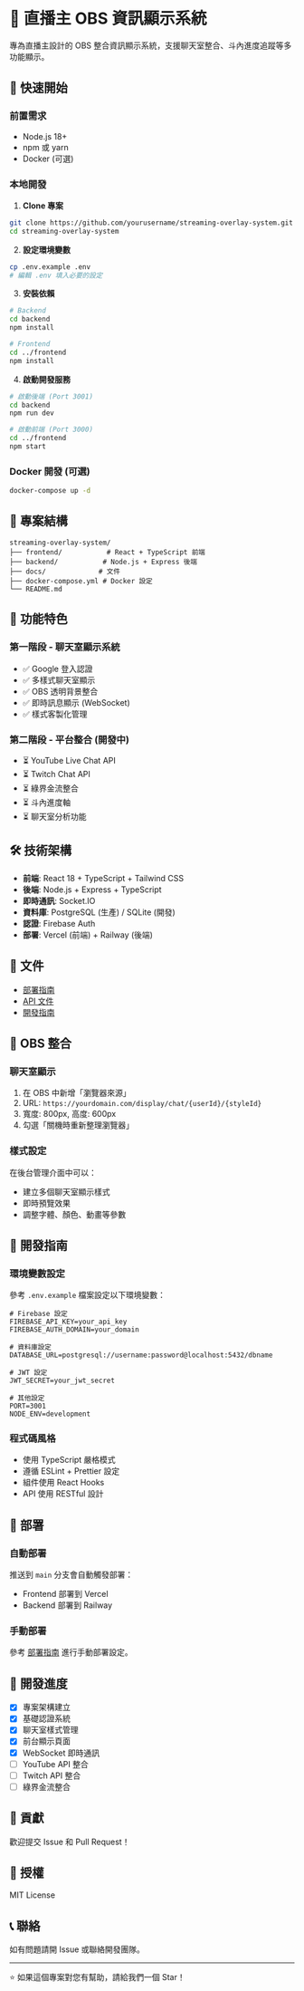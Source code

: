 ﻿# 🎥 直播主 OBS 資訊顯示系統

專為直播主設計的 OBS 整合資訊顯示系統，支援聊天室整合、斗內進度追蹤等多功能顯示。

## 🚀 快速開始

### 前置需求
- Node.js 18+ 
- npm 或 yarn
- Docker (可選)

### 本地開發

1. **Clone 專案**
```bash
git clone https://github.com/yourusername/streaming-overlay-system.git
cd streaming-overlay-system
```

2. **設定環境變數**
```bash
cp .env.example .env
# 編輯 .env 填入必要的設定
```

3. **安裝依賴**
```bash
# Backend
cd backend
npm install

# Frontend  
cd ../frontend
npm install
```

4. **啟動開發服務**
```bash
# 啟動後端 (Port 3001)
cd backend
npm run dev

# 啟動前端 (Port 3000)
cd ../frontend  
npm start
```

### Docker 開發 (可選)
```bash
docker-compose up -d
```

## 📁 專案結構

```
streaming-overlay-system/
├── frontend/           # React + TypeScript 前端
├── backend/           # Node.js + Express 後端
├── docs/             # 文件
├── docker-compose.yml # Docker 設定
└── README.md
```

## 🎯 功能特色

### 第一階段 - 聊天室顯示系統
- ✅ Google 登入認證
- ✅ 多樣式聊天室顯示
- ✅ OBS 透明背景整合
- ✅ 即時訊息顯示 (WebSocket)
- ✅ 樣式客製化管理

### 第二階段 - 平台整合 (開發中)
- ⏳ YouTube Live Chat API
- ⏳ Twitch Chat API  
- ⏳ 綠界金流整合
- ⏳ 斗內進度軸
- ⏳ 聊天室分析功能

## 🛠️ 技術架構

- **前端**: React 18 + TypeScript + Tailwind CSS
- **後端**: Node.js + Express + TypeScript
- **即時通訊**: Socket.IO
- **資料庫**: PostgreSQL (生產) / SQLite (開發)
- **認證**: Firebase Auth
- **部署**: Vercel (前端) + Railway (後端)

## 📖 文件

- [部署指南](docs/DEPLOYMENT.md)
- [API 文件](docs/API.md)
- [開發指南](docs/DEVELOPMENT.md)

## 🎨 OBS 整合

### 聊天室顯示
1. 在 OBS 中新增「瀏覽器來源」
2. URL: `https://yourdomain.com/display/chat/{userId}/{styleId}`
3. 寬度: 800px, 高度: 600px
4. 勾選「關機時重新整理瀏覽器」

### 樣式設定
在後台管理介面中可以：
- 建立多個聊天室顯示樣式
- 即時預覽效果
- 調整字體、顏色、動畫等參數

## 🔧 開發指南

### 環境變數設定
參考 `.env.example` 檔案設定以下環境變數：

```env
# Firebase 設定
FIREBASE_API_KEY=your_api_key
FIREBASE_AUTH_DOMAIN=your_domain

# 資料庫設定  
DATABASE_URL=postgresql://username:password@localhost:5432/dbname

# JWT 設定
JWT_SECRET=your_jwt_secret

# 其他設定
PORT=3001
NODE_ENV=development
```

### 程式碼風格
- 使用 TypeScript 嚴格模式
- 遵循 ESLint + Prettier 設定
- 組件使用 React Hooks
- API 使用 RESTful 設計

## 🚀 部署

### 自動部署
推送到 `main` 分支會自動觸發部署：
- Frontend 部署到 Vercel
- Backend 部署到 Railway

### 手動部署
參考 [部署指南](docs/DEPLOYMENT.md) 進行手動部署設定。

## 📝 開發進度

- [x] 專案架構建立
- [x] 基礎認證系統
- [x] 聊天室樣式管理
- [x] 前台顯示頁面
- [x] WebSocket 即時通訊
- [ ] YouTube API 整合
- [ ] Twitch API 整合
- [ ] 綠界金流整合

## 🤝 貢獻

歡迎提交 Issue 和 Pull Request！

## 📄 授權

MIT License

## 📞 聯絡

如有問題請開 Issue 或聯絡開發團隊。

---

⭐ 如果這個專案對您有幫助，請給我們一個 Star！